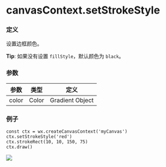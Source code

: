 <!-- https://mp.weixin.qq.com/debug/wxadoc/dev/api/canvas/set-stroke-style.html -->

canvasContext.setStrokeStyle
============================

### 定义

设置边框颜色。

**Tip**: 如果没有设置 `fillStyle`，默认颜色为 `black`。

### 参数

  参数    |  类型    |  定义              
----------|----------|--------------------
  color   |  Color   |  Gradient Object   

### 例子

    const ctx = wx.createCanvasContext('myCanvas')
    ctx.setStrokeStyle('red')
    ctx.strokeRect(10, 10, 150, 75)
    ctx.draw()
    

![](https://mp.weixin.qq.com/debug/wxadoc/dev/image/canvas/stroke-rect.png?t=201828)
